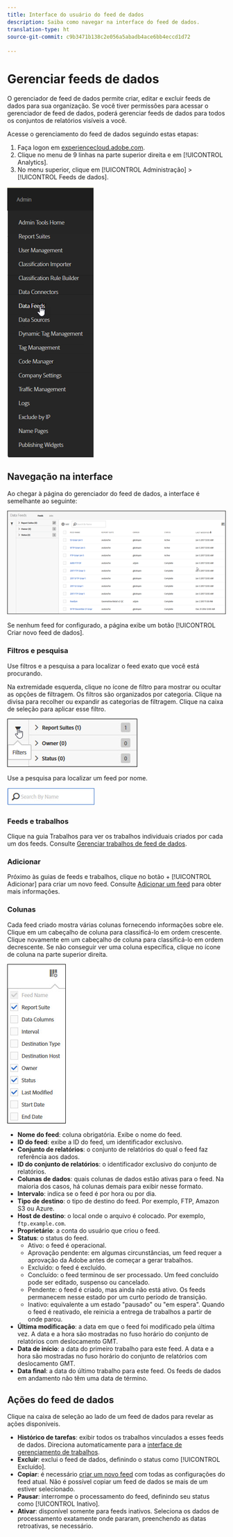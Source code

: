 ```yaml
---
title: Interface do usuário do feed de dados
description: Saiba como navegar na interface do feed de dados.
translation-type: ht
source-git-commit: c9b3471b138c2e056a5abadb4ace6bb4eccd1d72

---
```



# Gerenciar feeds de dados

O gerenciador de feed de dados permite criar, editar e excluir feeds de dados para sua organização. Se você tiver permissões para acessar o gerenciador de feed de dados, poderá gerenciar feeds de dados para todos os conjuntos de relatórios visíveis a você.

Acesse o gerenciamento do feed de dados seguindo estas etapas:

1. Faça logon em [experiencecloud.adobe.com](https://experiencecloud.adobe.com).
2. Clique no menu de 9 linhas na parte superior direita e em [!UICONTROL Analytics].
3. No menu superior, clique em [!UICONTROL Administração] &gt; [!UICONTROL Feeds de dados].

![Menu do feed de dados](assets/AdminMenu.png)

## Navegação na interface

Ao chegar à página do gerenciador do feed de dados, a interface é semelhante ao seguinte:

![Feeds de dados](assets/feeds.png)

Se nenhum feed for configurado, a página exibe um botão [!UICONTROL Criar novo feed de dados].

### Filtros e pesquisa

Use filtros e a pesquisa a para localizar o feed exato que você está procurando.

Na extremidade esquerda, clique no ícone de filtro para mostrar ou ocultar as opções de filtragem. Os filtros são organizados por categoria. Clique na divisa para recolher ou expandir as categorias de filtragem. Clique na caixa de seleção para aplicar esse filtro.

![Filtro](assets/filters.jpg)

Use a pesquisa para localizar um feed por nome.

![Pesquisar](assets/search.jpg)

### Feeds e trabalhos

Clique na guia Trabalhos para ver os trabalhos individuais criados por cada um dos feeds. Consulte [Gerenciar trabalhos de feed de dados](df-manage-jobs.md).

### Adicionar

Próximo às guias de feeds e trabalhos, clique no botão + [!UICONTROL Adicionar] para criar um novo feed. Consulte [Adicionar um feed](create-feed.md) para obter mais informações.

### Colunas

Cada feed criado mostra várias colunas fornecendo informações sobre ele. Clique em um cabeçalho de coluna para classificá-lo em ordem crescente. Clique novamente em um cabeçalho de coluna para classificá-lo em ordem decrescente. Se não conseguir ver uma coluna específica, clique no ícone de coluna na parte superior direita.

![Ícone de coluna](assets/cols.jpg)

* **Nome do feed**: coluna obrigatória. Exibe o nome do feed.
* **ID do feed**: exibe a ID do feed, um identificador exclusivo.
* **Conjunto de relatórios**: o conjunto de relatórios do qual o feed faz referência aos dados.
* **ID do conjunto de relatórios**: o identificador exclusivo do conjunto de relatórios.
* **Colunas de dados**: quais colunas de dados estão ativas para o feed. Na maioria dos casos, há colunas demais para exibir nesse formato.
* **Intervalo**: indica se o feed é por hora ou por dia.
* **Tipo de destino**: o tipo de destino do feed. Por exemplo, FTP, Amazon S3 ou Azure.
* **Host de destino**: o local onde o arquivo é colocado. Por exemplo, `ftp.example.com`.
* **Proprietário**: a conta do usuário que criou o feed.
* **Status**: o status do feed.
   * Ativo: o feed é operacional.
   * Aprovação pendente: em algumas circunstâncias, um feed requer a aprovação da Adobe antes de começar a gerar trabalhos.
   * Excluído: o feed é excluído.
   * Concluído: o feed terminou de ser processado. Um feed concluído pode ser editado, suspenso ou cancelado.
   * Pendente: o feed é criado, mas ainda não está ativo. Os feeds permanecem nesse estado por um curto período de transição.
   * Inativo: equivalente a um estado "pausado" ou "em espera". Quando o feed é reativado, ele reinicia a entrega de trabalhos a partir de onde parou.
* **Última modificação**: a data em que o feed foi modificado pela última vez. A data e a hora são mostradas no fuso horário do conjunto de relatórios com deslocamento GMT.
* **Data de início**: a data do primeiro trabalho para este feed. A data e a hora são mostradas no fuso horário do conjunto de relatórios com deslocamento GMT.
* **Data final**: a data do último trabalho para este feed. Os feeds de dados em andamento não têm uma data de término.

## Ações do feed de dados

Clique na caixa de seleção ao lado de um feed de dados para revelar as ações disponíveis.

* **Histórico de tarefas**: exibir todos os trabalhos vinculados a esses feeds de dados. Direciona automaticamente para a [interface de gerenciamento de trabalhos](df-manage-jobs.md).
* **Excluir**: exclui o feed de dados, definindo o status como [!UICONTROL Excluído].
* **Copiar**: é necessário [criar um novo feed](create-feed.md) com todas as configurações do feed atual. Não é possível copiar um feed de dados se mais de um estiver selecionado.
* **Pausar**: interrompe o processamento do feed, definindo seu status como [!UICONTROL Inativo].
* **Ativar**: disponível somente para feeds inativos. Seleciona os dados de processamento exatamente onde pararam, preenchendo as datas retroativas, se necessário.
